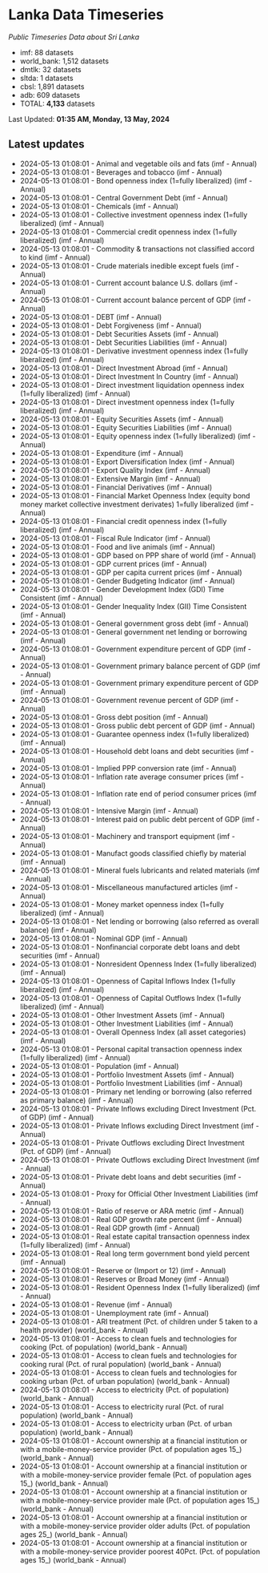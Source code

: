 # Lanka Data Timeseries
*Public Timeseries Data about Sri Lanka*

* imf: 88 datasets
* world_bank: 1,512 datasets
* dmtlk: 32 datasets
* sltda: 1 datasets
* cbsl: 1,891 datasets
* adb: 609 datasets
* TOTAL: **4,133** datasets

Last Updated: **01:35 AM, Monday, 13 May, 2024**

## Latest updates

* 2024-05-13 01:08:01 - Animal and vegetable oils and fats (imf - Annual)
* 2024-05-13 01:08:01 - Beverages and tobacco (imf - Annual)
* 2024-05-13 01:08:01 - Bond openness index (1=fully liberalized) (imf - Annual)
* 2024-05-13 01:08:01 - Central Government Debt (imf - Annual)
* 2024-05-13 01:08:01 - Chemicals (imf - Annual)
* 2024-05-13 01:08:01 - Collective investment openness index (1=fully liberalized) (imf - Annual)
* 2024-05-13 01:08:01 - Commercial credit openness index (1=fully liberalized) (imf - Annual)
* 2024-05-13 01:08:01 - Commodity & transactions not classified accord to kind (imf - Annual)
* 2024-05-13 01:08:01 - Crude materials inedible except fuels (imf - Annual)
* 2024-05-13 01:08:01 - Current account balance U.S. dollars (imf - Annual)
* 2024-05-13 01:08:01 - Current account balance percent of GDP (imf - Annual)
* 2024-05-13 01:08:01 - DEBT (imf - Annual)
* 2024-05-13 01:08:01 - Debt Forgiveness (imf - Annual)
* 2024-05-13 01:08:01 - Debt Securities Assets (imf - Annual)
* 2024-05-13 01:08:01 - Debt Securities Liabilities (imf - Annual)
* 2024-05-13 01:08:01 - Derivative investment openness index (1=fully liberalized) (imf - Annual)
* 2024-05-13 01:08:01 - Direct Investment Abroad (imf - Annual)
* 2024-05-13 01:08:01 - Direct Investment In Country (imf - Annual)
* 2024-05-13 01:08:01 - Direct investment liquidation openness index (1=fully liberalized) (imf - Annual)
* 2024-05-13 01:08:01 - Direct investment openness index (1=fully liberalized) (imf - Annual)
* 2024-05-13 01:08:01 - Equity Securities Assets (imf - Annual)
* 2024-05-13 01:08:01 - Equity Securities Liabilities (imf - Annual)
* 2024-05-13 01:08:01 - Equity openness index (1=fully liberalized) (imf - Annual)
* 2024-05-13 01:08:01 - Expenditure (imf - Annual)
* 2024-05-13 01:08:01 - Export Diversification Index (imf - Annual)
* 2024-05-13 01:08:01 - Export Quality Index (imf - Annual)
* 2024-05-13 01:08:01 - Extensive Margin (imf - Annual)
* 2024-05-13 01:08:01 - Financial Derivatives (imf - Annual)
* 2024-05-13 01:08:01 - Financial Market Openness Index (equity bond money market collective investment derivates) 1=fully liberalized (imf - Annual)
* 2024-05-13 01:08:01 - Financial credit openness index (1=fully liberalized) (imf - Annual)
* 2024-05-13 01:08:01 - Fiscal Rule Indicator (imf - Annual)
* 2024-05-13 01:08:01 - Food and live animals (imf - Annual)
* 2024-05-13 01:08:01 - GDP based on PPP share of world (imf - Annual)
* 2024-05-13 01:08:01 - GDP current prices (imf - Annual)
* 2024-05-13 01:08:01 - GDP per capita current prices (imf - Annual)
* 2024-05-13 01:08:01 - Gender Budgeting Indicator (imf - Annual)
* 2024-05-13 01:08:01 - Gender Development Index (GDI) Time Consistent (imf - Annual)
* 2024-05-13 01:08:01 - Gender Inequality Index (GII) Time Consistent (imf - Annual)
* 2024-05-13 01:08:01 - General government gross debt (imf - Annual)
* 2024-05-13 01:08:01 - General government net lending or borrowing (imf - Annual)
* 2024-05-13 01:08:01 - Government expenditure percent of GDP (imf - Annual)
* 2024-05-13 01:08:01 - Government primary balance percent of GDP (imf - Annual)
* 2024-05-13 01:08:01 - Government primary expenditure percent of GDP (imf - Annual)
* 2024-05-13 01:08:01 - Government revenue percent of GDP (imf - Annual)
* 2024-05-13 01:08:01 - Gross debt position (imf - Annual)
* 2024-05-13 01:08:01 - Gross public debt percent of GDP (imf - Annual)
* 2024-05-13 01:08:01 - Guarantee openness index (1=fully liberalized) (imf - Annual)
* 2024-05-13 01:08:01 - Household debt loans and debt securities (imf - Annual)
* 2024-05-13 01:08:01 - Implied PPP conversion rate (imf - Annual)
* 2024-05-13 01:08:01 - Inflation rate average consumer prices (imf - Annual)
* 2024-05-13 01:08:01 - Inflation rate end of period consumer prices (imf - Annual)
* 2024-05-13 01:08:01 - Intensive Margin (imf - Annual)
* 2024-05-13 01:08:01 - Interest paid on public debt percent of GDP (imf - Annual)
* 2024-05-13 01:08:01 - Machinery and transport equipment (imf - Annual)
* 2024-05-13 01:08:01 - Manufact goods classified chiefly by material (imf - Annual)
* 2024-05-13 01:08:01 - Mineral fuels lubricants and related materials (imf - Annual)
* 2024-05-13 01:08:01 - Miscellaneous manufactured articles (imf - Annual)
* 2024-05-13 01:08:01 - Money market openness index (1=fully liberalized) (imf - Annual)
* 2024-05-13 01:08:01 - Net lending or borrowing (also referred as overall balance) (imf - Annual)
* 2024-05-13 01:08:01 - Nominal GDP (imf - Annual)
* 2024-05-13 01:08:01 - Nonfinancial corporate debt loans and debt securities (imf - Annual)
* 2024-05-13 01:08:01 - Nonresident Openness Index (1=fully liberalized) (imf - Annual)
* 2024-05-13 01:08:01 - Openness of Capital Inflows Index (1=fully liberalized) (imf - Annual)
* 2024-05-13 01:08:01 - Openness of Capital Outflows Index (1=fully liberalized) (imf - Annual)
* 2024-05-13 01:08:01 - Other Investment Assets (imf - Annual)
* 2024-05-13 01:08:01 - Other Investment Liabilities (imf - Annual)
* 2024-05-13 01:08:01 - Overall Openness Index (all asset categories) (imf - Annual)
* 2024-05-13 01:08:01 - Personal capital transaction openness index (1=fully liberalized) (imf - Annual)
* 2024-05-13 01:08:01 - Population (imf - Annual)
* 2024-05-13 01:08:01 - Portfolio Investment Assets (imf - Annual)
* 2024-05-13 01:08:01 - Portfolio Investment Liabilities (imf - Annual)
* 2024-05-13 01:08:01 - Primary net lending or borrowing (also referred as primary balance) (imf - Annual)
* 2024-05-13 01:08:01 - Private Inflows excluding Direct Investment (Pct. of GDP) (imf - Annual)
* 2024-05-13 01:08:01 - Private Inflows excluding Direct Investment (imf - Annual)
* 2024-05-13 01:08:01 - Private Outflows excluding Direct Investment (Pct. of GDP) (imf - Annual)
* 2024-05-13 01:08:01 - Private Outflows excluding Direct Investment (imf - Annual)
* 2024-05-13 01:08:01 - Private debt loans and debt securities (imf - Annual)
* 2024-05-13 01:08:01 - Proxy for Official Other Investment Liabilities (imf - Annual)
* 2024-05-13 01:08:01 - Ratio of reserve or ARA metric (imf - Annual)
* 2024-05-13 01:08:01 - Real GDP growth rate percent (imf - Annual)
* 2024-05-13 01:08:01 - Real GDP growth (imf - Annual)
* 2024-05-13 01:08:01 - Real estate capital transaction openness index (1=fully liberalized) (imf - Annual)
* 2024-05-13 01:08:01 - Real long term government bond yield percent (imf - Annual)
* 2024-05-13 01:08:01 - Reserve or (Import or 12) (imf - Annual)
* 2024-05-13 01:08:01 - Reserves or Broad Money (imf - Annual)
* 2024-05-13 01:08:01 - Resident Openness Index (1=fully liberalized) (imf - Annual)
* 2024-05-13 01:08:01 - Revenue (imf - Annual)
* 2024-05-13 01:08:01 - Unemployment rate (imf - Annual)
* 2024-05-13 01:08:01 - ARI treatment (Pct. of children under 5 taken to a health provider) (world_bank - Annual)
* 2024-05-13 01:08:01 - Access to clean fuels and technologies for cooking (Pct. of population) (world_bank - Annual)
* 2024-05-13 01:08:01 - Access to clean fuels and technologies for cooking rural (Pct. of rural population) (world_bank - Annual)
* 2024-05-13 01:08:01 - Access to clean fuels and technologies for cooking urban (Pct. of urban population) (world_bank - Annual)
* 2024-05-13 01:08:01 - Access to electricity (Pct. of population) (world_bank - Annual)
* 2024-05-13 01:08:01 - Access to electricity rural (Pct. of rural population) (world_bank - Annual)
* 2024-05-13 01:08:01 - Access to electricity urban (Pct. of urban population) (world_bank - Annual)
* 2024-05-13 01:08:01 - Account ownership at a financial institution or with a mobile-money-service provider (Pct. of population ages 15_) (world_bank - Annual)
* 2024-05-13 01:08:01 - Account ownership at a financial institution or with a mobile-money-service provider female (Pct. of population ages 15_) (world_bank - Annual)
* 2024-05-13 01:08:01 - Account ownership at a financial institution or with a mobile-money-service provider male (Pct. of population ages 15_) (world_bank - Annual)
* 2024-05-13 01:08:01 - Account ownership at a financial institution or with a mobile-money-service provider older adults (Pct. of population ages 25_) (world_bank - Annual)
* 2024-05-13 01:08:01 - Account ownership at a financial institution or with a mobile-money-service provider poorest 40Pct. (Pct. of population ages 15_) (world_bank - Annual)